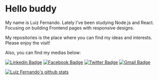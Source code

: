 # Hello buddy
My name is Luiz Fernando. Lately I've been studying Node.js and React. Focusing on building Frontend pages with responsive designs.

My repositories is the place where you can find my ideas and interests.
Please enjoy the visit!

Also, you can find my medias below:

[![Linkedin Badge](https://img.shields.io/badge/-@ssluizf-3f51b5?style=flat-square&labelColor=3f51b5&logo=linkedin&logoColor=white&link=https://www.linkedin.com/in/ssluizf/)](https://www.linkedin.com/in/ssluizf/)
[![Facebook Badge](https://img.shields.io/badge/-@ssluizf-3f51b5?style=flat-square&labelColor=3f51b5&logo=facebook&logoColor=white&link=https://www.facebook.com/ssluizf)](https://www.facebook.com/ssluizf)
[![Twitter Badge](https://img.shields.io/badge/-@ssluizf-3f51b5?style=flat-square&labelColor=3f51b5&logo=twitter&logoColor=white&link=https://twitter.com/ssluizf)](https://twitter.com/ssluizf)
[![Gmail Badge](https://img.shields.io/badge/-@ssl_log-3f51b5?style=flat-square&labelColor=3f51b5&logo=gmail&logoColor=white&link=mailto:ssl_log@outlook.com)](mailto:ssl_log@outlook.com)
<!--
**ssluizf/ssluizf** is a ✨ _special_ ✨ repository because its `README.md` (this file) appears on your GitHub profile.

Here are some ideas to get you started:

- 🔭 I’m currently working on ...
- 🌱 I’m currently learning ...
- 👯 I’m looking to collaborate on ...
- 🤔 I’m looking for help with ...
- 💬 Ask me about ...
- 📫 How to reach me: ...
- 😄 Pronouns: ...
- ⚡ Fun fact: ...
-->

[![Luiz Fernando's github stats](https://github-readme-stats.vercel.app/api?username=ssluizf)](https://github.com/ssluizf)
